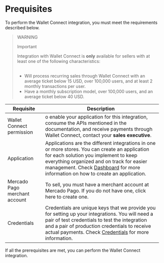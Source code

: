 # Prequisites

To perform the Wallet Connect integration, you must meet the requirements described below.

> WARNING
>
> Important
>
>  Integration with Wallet Connect is **only** available for sellers with at least one of the following characteristics:
>  <br><br> 
> - Will process recurring sales through Wallet Connect with an average ticket below 15 USD, over 100,000 users, and at least 2 monthly transactions per user. <br>
> - Have a monthly subscription model, over 100,000 users, and an average ticket below 40 USD.

| Requisite | Description
| --- | --- |
| Wallet Connect permission | o enable your application for this integration, consume the APIs mentioned in the documentation, and receive payments through Wallet Connect, contact your **sales executive**. |
| Application | Applications are the different integrations in one or more stores. You can create an application for each solution you implement to keep everything organized and on track for easier management. Check [Dashboard](/developers/en/docs/wallet-connect/additional-content/your-integrations/introduction) for more information on how to create an application. |
| Mercado Pago merchant account | To sell, you must have a merchant account at Mercado Pago. If you do not have one, click here to create one. | 
| Credentials | Credentials are unique keys that we provide you for setting up your integrations. You will need a pair of test credentials to test the integration and a pair of production credentials to receive actual payments. Check [Credentials](/developers/en/docs/wallet-connect/additional-content/your-integrations/credentials) for more information. |

If all the prerequisites are met, you can perform the Wallet Connect integration.